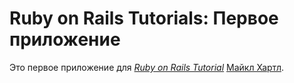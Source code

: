 # Ruby on Rails Tutorials: Первое приложение

Это первое приложение для
[*Ruby on Rails Tutorial*](http://railstutorial.org/)
[Майкл Хартл](http://michaelhartl.com).
